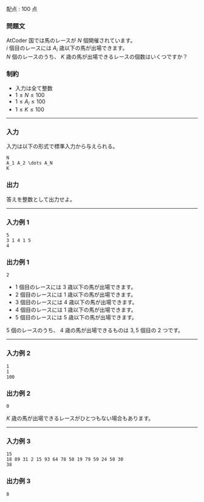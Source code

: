 配点 : $100$ 点

### 問題文

AtCoder 国では馬のレースが $N$ 個開催されています。  
$i$ 個目のレースには $A_i$ 歳以下の馬が出場できます。  
$N$ 個のレースのうち、 $K$ 歳の馬が出場できるレースの個数はいくつですか？

### 制約

  * 入力は全て整数
  * $1 \le N \le 100$
  * $1 \le A_i \le 100$
  * $1 \le K \le 100$



* * *

### 入力

入力は以下の形式で標準入力から与えられる。
    
    
    N
    A_1 A_2 \dots A_N
    K

### 出力

答えを整数として出力せよ。

* * *

### 入力例 1
    
    
    5
    3 1 4 1 5
    4

### 出力例 1
    
    
    2

  * $1$ 個目のレースには $3$ 歳以下の馬が出場できます。
  * $2$ 個目のレースには $1$ 歳以下の馬が出場できます。
  * $3$ 個目のレースには $4$ 歳以下の馬が出場できます。
  * $4$ 個目のレースには $1$ 歳以下の馬が出場できます。
  * $5$ 個目のレースには $5$ 歳以下の馬が出場できます。



$5$ 個のレースのうち、 $4$ 歳の馬が出場できるものは $3,5$ 個目の $2$ つです。

* * *

### 入力例 2
    
    
    1
    1
    100

### 出力例 2
    
    
    0

$K$ 歳の馬が出場できるレースがひとつもない場合もあります。

* * *

### 入力例 3
    
    
    15
    18 89 31 2 15 93 64 78 58 19 79 59 24 50 30
    38

### 出力例 3
    
    
    8